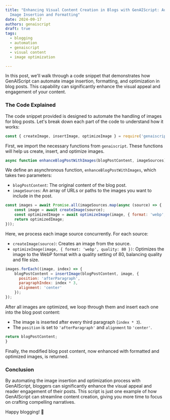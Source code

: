 ```yaml
---
title: "Enhancing Visual Content Creation in Blogs with GenAIScript: Automating
  Image Insertion and Formatting"
date: 2024-09-17
authors: genaiscript
draft: true
tags:
  - blogging
  - automation
  - genaiscript
  - visual content
  - image optimization

---
```


In this post, we'll walk through a code snippet that demonstrates how GenAIScript can automate image insertion, formatting, and optimization in blog posts. This capability can significantly enhance the visual appeal and engagement of your content.

### The Code Explained

The code snippet provided is designed to automate the handling of images for blog posts. Let's break down each part of the code to understand how it works:

```javascript
const { createImage, insertImage, optimizeImage } = require('genaiscript');
```
First, we import the necessary functions from `genaiscript`. These functions will help us create, insert, and optimize images.

```javascript
async function enhanceBlogPostWithImages(blogPostContent, imageSources) {
```
We define an asynchronous function, `enhanceBlogPostWithImages`, which takes two parameters:
- `blogPostContent`: The original content of the blog post.
- `imageSources`: An array of URLs or paths to the images you want to include in the post.

```javascript
const images = await Promise.all(imageSources.map(async (source) => {
    const image = await createImage(source);
    const optimizedImage = await optimizeImage(image, { format: 'webp', quality: 80 });
    return optimizedImage;
}));
```
Here, we process each image source concurrently. For each source:
- `createImage(source)`: Creates an image from the source.
- `optimizeImage(image, { format: 'webp', quality: 80 })`: Optimizes the image to the WebP format with a quality setting of 80, balancing quality and file size.

```javascript
images.forEach((image, index) => {
    blogPostContent = insertImage(blogPostContent, image, {
      position: 'afterParagraph',
      paragraphIndex: index * 3,
      alignment: 'center'
    });
});
```
After all images are optimized, we loop through them and insert each one into the blog post content:
- The image is inserted after every third paragraph (`index * 3`).
- The `position` is set to `'afterParagraph'` and `alignment` to `'center'`.

```javascript
return blogPostContent;
}
```
Finally, the modified blog post content, now enhanced with formatted and optimized images, is returned.

### Conclusion

By automating the image insertion and optimization process with GenAIScript, bloggers can significantly enhance the visual appeal and reader engagement of their posts. This script is just one example of how GenAIScript can streamline content creation, giving you more time to focus on crafting compelling narratives.

Happy blogging! 🚀